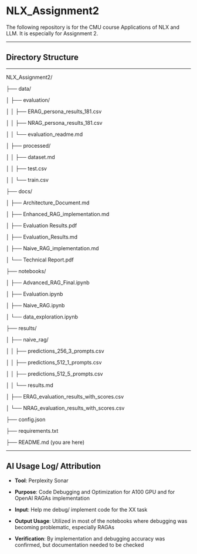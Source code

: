# NLX_Assignment2
The following repository is for the CMU course Applications of NLX and LLM. It is especially for Assignment 2.
**** 
## Directory Structure
****
NLX_Assignment2/

├── data/

│   ├── evaluation/

│   │   ├── ERAG_persona_results_181.csv

│   │   ├── NRAG_persona_results_181.csv

│   │   └── evaluation_readme.md

│   ├── processed/

│   │   ├── dataset.md

│   │   ├── test.csv

│   │   └── train.csv

├── docs/

│   ├── Architecture_Document.md

│   ├── Enhanced_RAG_implementation.md

│   ├── Evaluation Results.pdf

│   ├── Evaluation_Results.md

│   ├── Naive_RAG_implementation.md

│   └── Technical Report.pdf

├── notebooks/

│   ├── Advanced_RAG_Final.ipynb

│   ├── Evaluation.ipynb

│   ├── Naive_RAG.ipynb

│   └── data_exploration.ipynb

├── results/

│   ├── naive_rag/

│   │   ├── predictions_256_3_prompts.csv

│   │   ├── predictions_512_1_prompts.csv

│   │   ├── predictions_512_5_prompts.csv

│   │   └── results.md

│   ├── ERAG_evaluation_results_with_scores.csv

│   └── NRAG_evaluation_results_with_scores.csv

├── config.json

├── requirements.txt

├── README.md  (you are here)

****

## AI Usage Log/ Attribution

- **Tool**: Perplexity Sonar
  
- **Purpose**: Code Debugging and Optimization for A100 GPU and for OpenAI RAGAs implementation
  
- **Input**: Help me debug/ implement code for the XX task
  
- **Output Usage**: Utilized in most of the notebooks where debugging was becoming problematic, especially RAGAs

- **Verification**: By implementation and debugging accuracy was confirmed, but documentation needed to be checked
